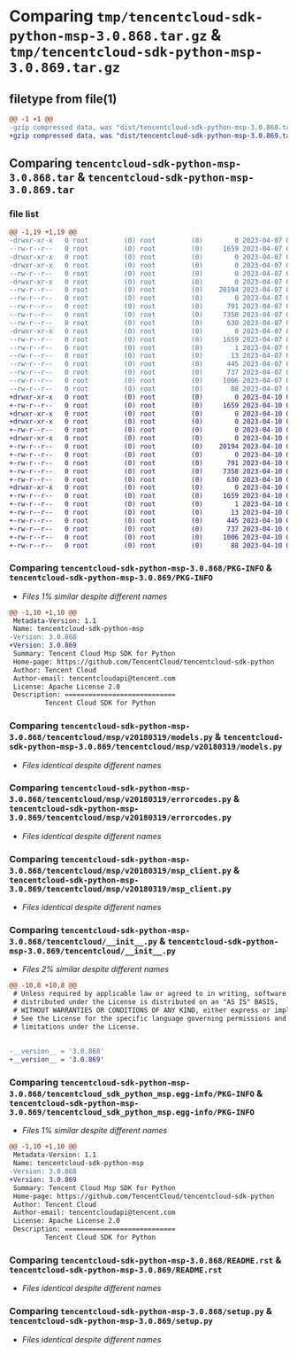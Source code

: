 # Comparing `tmp/tencentcloud-sdk-python-msp-3.0.868.tar.gz` & `tmp/tencentcloud-sdk-python-msp-3.0.869.tar.gz`

## filetype from file(1)

```diff
@@ -1 +1 @@
-gzip compressed data, was "dist/tencentcloud-sdk-python-msp-3.0.868.tar", last modified: Fri Apr  7 00:46:20 2023, max compression
+gzip compressed data, was "dist/tencentcloud-sdk-python-msp-3.0.869.tar", last modified: Mon Apr 10 03:10:14 2023, max compression
```

## Comparing `tencentcloud-sdk-python-msp-3.0.868.tar` & `tencentcloud-sdk-python-msp-3.0.869.tar`

### file list

```diff
@@ -1,19 +1,19 @@
-drwxr-xr-x   0 root         (0) root         (0)        0 2023-04-07 00:46:20.000000 tencentcloud-sdk-python-msp-3.0.868/
--rw-r--r--   0 root         (0) root         (0)     1659 2023-04-07 00:46:20.000000 tencentcloud-sdk-python-msp-3.0.868/PKG-INFO
-drwxr-xr-x   0 root         (0) root         (0)        0 2023-04-07 00:46:20.000000 tencentcloud-sdk-python-msp-3.0.868/tencentcloud/
-drwxr-xr-x   0 root         (0) root         (0)        0 2023-04-07 00:46:20.000000 tencentcloud-sdk-python-msp-3.0.868/tencentcloud/msp/
--rw-r--r--   0 root         (0) root         (0)        0 2023-04-07 00:46:20.000000 tencentcloud-sdk-python-msp-3.0.868/tencentcloud/msp/__init__.py
-drwxr-xr-x   0 root         (0) root         (0)        0 2023-04-07 00:46:20.000000 tencentcloud-sdk-python-msp-3.0.868/tencentcloud/msp/v20180319/
--rw-r--r--   0 root         (0) root         (0)    20194 2023-04-07 00:46:20.000000 tencentcloud-sdk-python-msp-3.0.868/tencentcloud/msp/v20180319/models.py
--rw-r--r--   0 root         (0) root         (0)        0 2023-04-07 00:46:20.000000 tencentcloud-sdk-python-msp-3.0.868/tencentcloud/msp/v20180319/__init__.py
--rw-r--r--   0 root         (0) root         (0)      791 2023-04-07 00:46:20.000000 tencentcloud-sdk-python-msp-3.0.868/tencentcloud/msp/v20180319/errorcodes.py
--rw-r--r--   0 root         (0) root         (0)     7358 2023-04-07 00:46:20.000000 tencentcloud-sdk-python-msp-3.0.868/tencentcloud/msp/v20180319/msp_client.py
--rw-r--r--   0 root         (0) root         (0)      630 2023-04-07 00:46:20.000000 tencentcloud-sdk-python-msp-3.0.868/tencentcloud/__init__.py
-drwxr-xr-x   0 root         (0) root         (0)        0 2023-04-07 00:46:20.000000 tencentcloud-sdk-python-msp-3.0.868/tencentcloud_sdk_python_msp.egg-info/
--rw-r--r--   0 root         (0) root         (0)     1659 2023-04-07 00:46:20.000000 tencentcloud-sdk-python-msp-3.0.868/tencentcloud_sdk_python_msp.egg-info/PKG-INFO
--rw-r--r--   0 root         (0) root         (0)        1 2023-04-07 00:46:20.000000 tencentcloud-sdk-python-msp-3.0.868/tencentcloud_sdk_python_msp.egg-info/dependency_links.txt
--rw-r--r--   0 root         (0) root         (0)       13 2023-04-07 00:46:20.000000 tencentcloud-sdk-python-msp-3.0.868/tencentcloud_sdk_python_msp.egg-info/top_level.txt
--rw-r--r--   0 root         (0) root         (0)      445 2023-04-07 00:46:20.000000 tencentcloud-sdk-python-msp-3.0.868/tencentcloud_sdk_python_msp.egg-info/SOURCES.txt
--rw-r--r--   0 root         (0) root         (0)      737 2023-04-07 00:46:20.000000 tencentcloud-sdk-python-msp-3.0.868/README.rst
--rw-r--r--   0 root         (0) root         (0)     1006 2023-04-07 00:46:20.000000 tencentcloud-sdk-python-msp-3.0.868/setup.py
--rw-r--r--   0 root         (0) root         (0)       88 2023-04-07 00:46:20.000000 tencentcloud-sdk-python-msp-3.0.868/setup.cfg
+drwxr-xr-x   0 root         (0) root         (0)        0 2023-04-10 03:10:14.000000 tencentcloud-sdk-python-msp-3.0.869/
+-rw-r--r--   0 root         (0) root         (0)     1659 2023-04-10 03:10:14.000000 tencentcloud-sdk-python-msp-3.0.869/PKG-INFO
+drwxr-xr-x   0 root         (0) root         (0)        0 2023-04-10 03:10:14.000000 tencentcloud-sdk-python-msp-3.0.869/tencentcloud/
+drwxr-xr-x   0 root         (0) root         (0)        0 2023-04-10 03:10:14.000000 tencentcloud-sdk-python-msp-3.0.869/tencentcloud/msp/
+-rw-r--r--   0 root         (0) root         (0)        0 2023-04-10 03:10:14.000000 tencentcloud-sdk-python-msp-3.0.869/tencentcloud/msp/__init__.py
+drwxr-xr-x   0 root         (0) root         (0)        0 2023-04-10 03:10:14.000000 tencentcloud-sdk-python-msp-3.0.869/tencentcloud/msp/v20180319/
+-rw-r--r--   0 root         (0) root         (0)    20194 2023-04-10 03:10:14.000000 tencentcloud-sdk-python-msp-3.0.869/tencentcloud/msp/v20180319/models.py
+-rw-r--r--   0 root         (0) root         (0)        0 2023-04-10 03:10:14.000000 tencentcloud-sdk-python-msp-3.0.869/tencentcloud/msp/v20180319/__init__.py
+-rw-r--r--   0 root         (0) root         (0)      791 2023-04-10 03:10:14.000000 tencentcloud-sdk-python-msp-3.0.869/tencentcloud/msp/v20180319/errorcodes.py
+-rw-r--r--   0 root         (0) root         (0)     7358 2023-04-10 03:10:14.000000 tencentcloud-sdk-python-msp-3.0.869/tencentcloud/msp/v20180319/msp_client.py
+-rw-r--r--   0 root         (0) root         (0)      630 2023-04-10 03:10:14.000000 tencentcloud-sdk-python-msp-3.0.869/tencentcloud/__init__.py
+drwxr-xr-x   0 root         (0) root         (0)        0 2023-04-10 03:10:14.000000 tencentcloud-sdk-python-msp-3.0.869/tencentcloud_sdk_python_msp.egg-info/
+-rw-r--r--   0 root         (0) root         (0)     1659 2023-04-10 03:10:14.000000 tencentcloud-sdk-python-msp-3.0.869/tencentcloud_sdk_python_msp.egg-info/PKG-INFO
+-rw-r--r--   0 root         (0) root         (0)        1 2023-04-10 03:10:14.000000 tencentcloud-sdk-python-msp-3.0.869/tencentcloud_sdk_python_msp.egg-info/dependency_links.txt
+-rw-r--r--   0 root         (0) root         (0)       13 2023-04-10 03:10:14.000000 tencentcloud-sdk-python-msp-3.0.869/tencentcloud_sdk_python_msp.egg-info/top_level.txt
+-rw-r--r--   0 root         (0) root         (0)      445 2023-04-10 03:10:14.000000 tencentcloud-sdk-python-msp-3.0.869/tencentcloud_sdk_python_msp.egg-info/SOURCES.txt
+-rw-r--r--   0 root         (0) root         (0)      737 2023-04-10 03:10:14.000000 tencentcloud-sdk-python-msp-3.0.869/README.rst
+-rw-r--r--   0 root         (0) root         (0)     1006 2023-04-10 03:10:14.000000 tencentcloud-sdk-python-msp-3.0.869/setup.py
+-rw-r--r--   0 root         (0) root         (0)       88 2023-04-10 03:10:14.000000 tencentcloud-sdk-python-msp-3.0.869/setup.cfg
```

### Comparing `tencentcloud-sdk-python-msp-3.0.868/PKG-INFO` & `tencentcloud-sdk-python-msp-3.0.869/PKG-INFO`

 * *Files 1% similar despite different names*

```diff
@@ -1,10 +1,10 @@
 Metadata-Version: 1.1
 Name: tencentcloud-sdk-python-msp
-Version: 3.0.868
+Version: 3.0.869
 Summary: Tencent Cloud Msp SDK for Python
 Home-page: https://github.com/TencentCloud/tencentcloud-sdk-python
 Author: Tencent Cloud
 Author-email: tencentcloudapi@tencent.com
 License: Apache License 2.0
 Description: ============================
         Tencent Cloud SDK for Python
```

### Comparing `tencentcloud-sdk-python-msp-3.0.868/tencentcloud/msp/v20180319/models.py` & `tencentcloud-sdk-python-msp-3.0.869/tencentcloud/msp/v20180319/models.py`

 * *Files identical despite different names*

### Comparing `tencentcloud-sdk-python-msp-3.0.868/tencentcloud/msp/v20180319/errorcodes.py` & `tencentcloud-sdk-python-msp-3.0.869/tencentcloud/msp/v20180319/errorcodes.py`

 * *Files identical despite different names*

### Comparing `tencentcloud-sdk-python-msp-3.0.868/tencentcloud/msp/v20180319/msp_client.py` & `tencentcloud-sdk-python-msp-3.0.869/tencentcloud/msp/v20180319/msp_client.py`

 * *Files identical despite different names*

### Comparing `tencentcloud-sdk-python-msp-3.0.868/tencentcloud/__init__.py` & `tencentcloud-sdk-python-msp-3.0.869/tencentcloud/__init__.py`

 * *Files 2% similar despite different names*

```diff
@@ -10,8 +10,8 @@
 # Unless required by applicable law or agreed to in writing, software
 # distributed under the License is distributed on an "AS IS" BASIS,
 # WITHOUT WARRANTIES OR CONDITIONS OF ANY KIND, either express or implied.
 # See the License for the specific language governing permissions and
 # limitations under the License.
 
 
-__version__ = '3.0.868'
+__version__ = '3.0.869'
```

### Comparing `tencentcloud-sdk-python-msp-3.0.868/tencentcloud_sdk_python_msp.egg-info/PKG-INFO` & `tencentcloud-sdk-python-msp-3.0.869/tencentcloud_sdk_python_msp.egg-info/PKG-INFO`

 * *Files 1% similar despite different names*

```diff
@@ -1,10 +1,10 @@
 Metadata-Version: 1.1
 Name: tencentcloud-sdk-python-msp
-Version: 3.0.868
+Version: 3.0.869
 Summary: Tencent Cloud Msp SDK for Python
 Home-page: https://github.com/TencentCloud/tencentcloud-sdk-python
 Author: Tencent Cloud
 Author-email: tencentcloudapi@tencent.com
 License: Apache License 2.0
 Description: ============================
         Tencent Cloud SDK for Python
```

### Comparing `tencentcloud-sdk-python-msp-3.0.868/README.rst` & `tencentcloud-sdk-python-msp-3.0.869/README.rst`

 * *Files identical despite different names*

### Comparing `tencentcloud-sdk-python-msp-3.0.868/setup.py` & `tencentcloud-sdk-python-msp-3.0.869/setup.py`

 * *Files identical despite different names*

